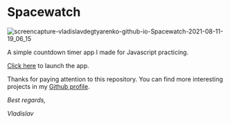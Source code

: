 # Spacewatch

![screencapture-vladislavdegtyarenko-github-io-Spacewatch-2021-08-11-19_06_15](https://user-images.githubusercontent.com/62521930/129064996-72bd2470-5922-4655-b6cf-43883cb2169b.jpg)

A simple countdown timer app I made for Javascript practicing.

[Click here](https://vladislavdegtyarenko.github.io/Spacewatch/) to launch the app.


Thanks for paying attention to this repository. You can find more interesting projects in my [Github profile](https://github.com/VladislavDegtyarenko).

*Best regards,*

*Vladislav*
